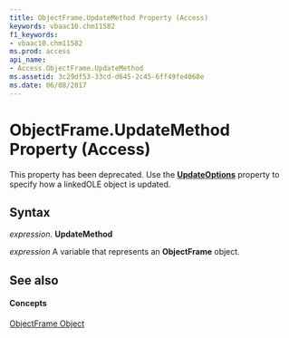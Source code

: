 ```yaml
---
title: ObjectFrame.UpdateMethod Property (Access)
keywords: vbaac10.chm11582
f1_keywords:
- vbaac10.chm11582
ms.prod: access
api_name:
- Access.ObjectFrame.UpdateMethod
ms.assetid: 3c29df53-33cd-d645-2c45-6ff49fe4068e
ms.date: 06/08/2017
---
```



# ObjectFrame.UpdateMethod Property (Access)

This property has been deprecated. Use the **[UpdateOptions](objectframe-updateoptions-property-access.md)** property to specify how a linkedOLE object is updated.


## Syntax

 _expression_. **UpdateMethod**

 _expression_ A variable that represents an **ObjectFrame** object.


## See also


#### Concepts


[ObjectFrame Object](objectframe-object-access.md)

